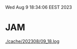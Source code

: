 Wed Aug  9 18:34:06 EEST 2023
# JAM
<a href='./cache/202308/09_18.log'>./cache/202308/09_18.log</a>

